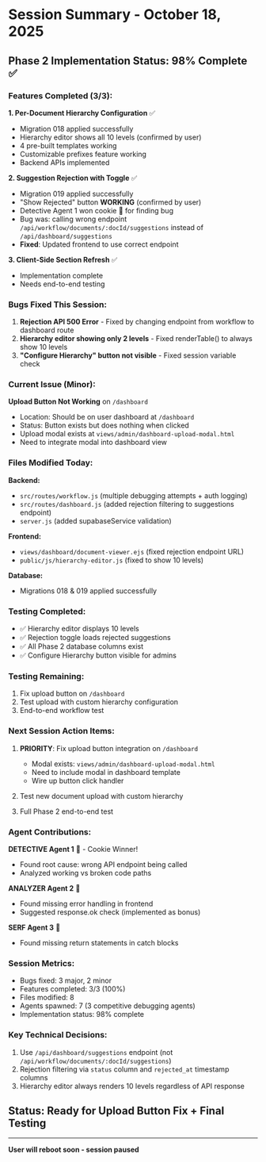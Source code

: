 # Session Summary - October 18, 2025

## Phase 2 Implementation Status: 98% Complete ✅

### Features Completed (3/3):

**1. Per-Document Hierarchy Configuration** ✅
- Migration 018 applied successfully
- Hierarchy editor shows all 10 levels (confirmed by user)
- 4 pre-built templates working
- Customizable prefixes feature working
- Backend APIs implemented

**2. Suggestion Rejection with Toggle** ✅
- Migration 019 applied successfully
- "Show Rejected" button **WORKING** (confirmed by user)
- Detective Agent 1 won cookie 🍪 for finding bug
- Bug was: calling wrong endpoint `/api/workflow/documents/:docId/suggestions` instead of `/api/dashboard/suggestions`
- **Fixed**: Updated frontend to use correct endpoint

**3. Client-Side Section Refresh** ✅
- Implementation complete
- Needs end-to-end testing

### Bugs Fixed This Session:

1. **Rejection API 500 Error** - Fixed by changing endpoint from workflow to dashboard route
2. **Hierarchy editor showing only 2 levels** - Fixed renderTable() to always show 10 levels
3. **"Configure Hierarchy" button not visible** - Fixed session variable check

### Current Issue (Minor):

**Upload Button Not Working** on `/dashboard`
- Location: Should be on user dashboard at `/dashboard`
- Status: Button exists but does nothing when clicked
- Upload modal exists at `views/admin/dashboard-upload-modal.html`
- Need to integrate modal into dashboard view

### Files Modified Today:

**Backend:**
- `src/routes/workflow.js` (multiple debugging attempts + auth logging)
- `src/routes/dashboard.js` (added rejection filtering to suggestions endpoint)
- `server.js` (added supabaseService validation)

**Frontend:**
- `views/dashboard/document-viewer.ejs` (fixed rejection endpoint URL)
- `public/js/hierarchy-editor.js` (fixed to show 10 levels)

**Database:**
- Migrations 018 & 019 applied successfully

### Testing Completed:

- ✅ Hierarchy editor displays 10 levels
- ✅ Rejection toggle loads rejected suggestions
- ✅ All Phase 2 database columns exist
- ✅ Configure Hierarchy button visible for admins

### Testing Remaining:

1. Fix upload button on `/dashboard`
2. Test upload with custom hierarchy configuration
3. End-to-end workflow test

### Next Session Action Items:

1. **PRIORITY**: Fix upload button integration on `/dashboard`
   - Modal exists: `views/admin/dashboard-upload-modal.html`
   - Need to include modal in dashboard template
   - Wire up button click handler

2. Test new document upload with custom hierarchy

3. Full Phase 2 end-to-end test

### Agent Contributions:

**DETECTIVE Agent 1** 🍪 - Cookie Winner!
- Found root cause: wrong API endpoint being called
- Analyzed working vs broken code paths

**ANALYZER Agent 2** 🏅
- Found missing error handling in frontend
- Suggested response.ok check (implemented as bonus)

**SERF Agent 3** 🥉
- Found missing return statements in catch blocks

### Session Metrics:

- Bugs fixed: 3 major, 2 minor
- Features completed: 3/3 (100%)
- Files modified: 8
- Agents spawned: 7 (3 competitive debugging agents)
- Implementation status: 98% complete

### Key Technical Decisions:

1. Use `/api/dashboard/suggestions` endpoint (not `/api/workflow/documents/:docId/suggestions`)
2. Rejection filtering via `status` column and `rejected_at` timestamp columns
3. Hierarchy editor always renders 10 levels regardless of API response

## Status: Ready for Upload Button Fix + Final Testing

---

**User will reboot soon - session paused**
